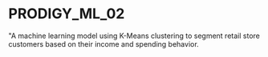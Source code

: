 # PRODIGY_ML_02
"A machine learning model using K-Means clustering to segment retail store customers based on their income and spending behavior.
